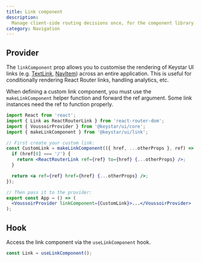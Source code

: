 ```yaml
---
title: Link component
description:
  Manage client-side routing decisions once, for the component library.
category: Navigation
---
```


## Provider

The `linkComponent` prop allows you to customise the rendering of Keystar UI links
(e.g. [TextLink](/package/link/text-link), [NavItem](/package/nav-list)) across
an entire application. This is useful for conditionally rendering React Router
links, handling analytics, etc.

When defining a custom link component, you must use the `makeLinkComponent`
helper function and forward the ref argument. Some link instances need the ref
to function properly.

```jsx
import React from 'react';
import { Link as ReactRouterLink } from 'react-router-dom';
import { VoussoirProvider } from '@keystar/ui/core';
import { makeLinkComponent } from '@keystar/ui/link';

// First create your custom link:
const CustomLink = makeLinkComponent(({ href, ...otherProps }, ref) => {
  if (href[0] === '/') {
    return <ReactRouterLink ref={ref} to={href} {...otherProps} />;
  }

  return <a ref={ref} href={href} {...otherProps} />;
});

// Then pass it to the provider:
export const App = () => (
  <VoussoirProvider linkComponent={CustomLink}>...</VoussoirProvider>
);
```

## Hook

Access the link component via the `useLinkComponent` hook.

```jsx
const Link = useLinkComponent();
```
